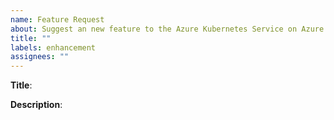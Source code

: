```yaml
---
name: Feature Request
about: Suggest an new feature to the Azure Kubernetes Service on Azure Stack HCI
title: ""
labels: enhancement
assignees: ""
---
```


<!-- Please only use this template for submitting feature requests -->

**Title**:

**Description**:
